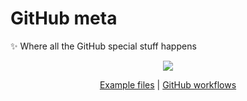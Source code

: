 # GitHub meta

✨ Where all the GitHub special stuff happens

<div align="center">

![](https://i.imgur.com/OHF0m1v.png)

<!-- prettier-ignore -->
[Example files](examples/)
| [GitHub workflows](workflow-templates/)

</div>
